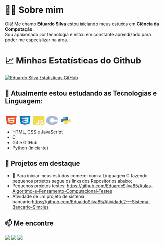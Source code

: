 # 👨‍💻 Sobre mim

Olá! Me chamo **Eduardo Silva** estou iniciando meus estudos em **Ciência da Computação**.  
Sou apaixonado por tecnologia e estou em constante aprendizado para poder me especializar na área.


# 📈 Minhas Estatísticas do Github

<div>
  
<a href="https://github.com/EduardoSilva85">
  
  [![Eduardo Silva Estatísticas GitHub](https://github-readme-stats.vercel.app/api?username=EduardoSilva85&show_icons=true&theme=dark&locale=pt-br&include_all_commits=true)](https://github.com/EduardoSilva85/github-readme-stats)

</div>

## 🧰 Atualmente estou estudando as Tecnologias e Linguagem:

<div style="display: inline_block"><br>
 
  <img align="center" alt="Rafa-HTML" height="30" width="40" src="https://raw.githubusercontent.com/devicons/devicon/master/icons/html5/html5-original.svg">
  <img align="center" alt="Rafa-CSS" height="30" width="40" src="https://raw.githubusercontent.com/devicons/devicon/master/icons/css3/css3-original.svg">
  <img align="center" alt="Rafa-Js" height="30" width="40" src="https://raw.githubusercontent.com/devicons/devicon/master/icons/javascript/javascript-plain.svg">
  <img align="center" alt="Rafa-React" height="30" width="40" src="https://raw.githubusercontent.com/devicons/devicon/54cfe13ac10eaa1ef817a343ab0a9437eb3c2e08/icons/c/c-original.svg">
  <img align="center" alt="Rafa-Python" height="30" width="40" src="https://raw.githubusercontent.com/devicons/devicon/master/icons/python/python-original.svg">

</div>

<p>

- HTML, CSS e JavaScript
- C
- Git e GitHub
- Python (iniciante)

</p>

## 🚀 Projetos em destaque

- 🧮 Para iniciar meus estudos comecei com a Linguagem C fazendo pequenos projetos segue os links dos Repositorios abaixo;  
- Pequenos projetos testes: <https://github.com/EduardoSilva85/Aulas-Algoritmo-e-Pensamento-Computacional-Testes>  
- Atividade de um projeto de sistema bancário:<https://github.com/EduardoSilva85/Atividade2---Sistema-Bancario-Simples>  

## 📫 Me encontre

<div> 
 
  <a href="https://www.instagram.com/eduardo.sn85" target="_blank"><img src="https://img.shields.io/badge/-Instagram-%23E4405F?style=for-the-badge&logo=instagram&logoColor=white" target="_blank"></a>
  <a href = "mailto:eduardosilva852515@gmail.com"><img src="https://img.shields.io/badge/-Gmail-%23333?style=for-the-badge&logo=gmail&logoColor=white" target="_blank"></a>
  <a href="https://linkedin.com/in/eduardo-sn-098123-silva" target="_blank"><img src="https://img.shields.io/badge/-LinkedIn-%230077B5?style=for-the-badge&logo=linkedin&logoColor=white" target="_blank"></a> 
  
</div>

